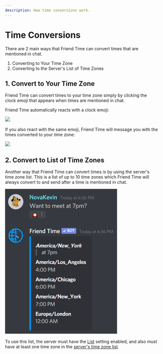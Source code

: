 ```yaml
---
description: How time conversions work.
---
```


# Time Conversions

There are 2 main ways that Friend Time can convert times that are mentioned in chat.

1. Converting to Your Time Zone
2. Converting to the Server's List of Time Zones

## 1. Convert to Your Time Zone

Friend Time can convert times to your time zone simply by clicking the clock emoji that appears when times are mentioned in chat.

Friend Time automatically reacts with a clock emoji:

![](https://i.imgur.com/pm9nCJG.png)

If you also react with the same emoji, Friend Time will message you with the times converted to your time zone:

![](https://i.imgur.com/wMsXvL3.png)

## 2. Convert to List of Time Zones

Another way that Friend Time can convert times is by using the server's time zone list. This is a list of up to 10 time zones which Friend Time will always convert to and send after a time is mentioned in chat.

![](.gitbook/assets/image%20%2861%29%20%281%29%20%282%29.png)

To use this list, the server must have the [List](settings/server-settings/list.md) setting enabled, and also must have at least one time zone in the [server's time zone list](commands/admin-commands/list.md).


